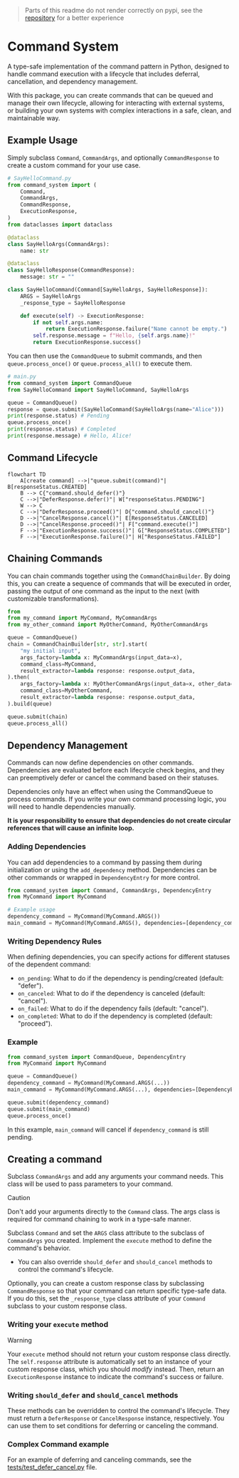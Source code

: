 > Parts of this readme do not render correctly on pypi, see the [repository](https://github.com/alec-zaiane/command-system) for a better experience

# Command System
A type-safe implementation of the command pattern in Python, designed to handle command execution with a lifecycle that includes deferral, cancellation, and dependency management.

With this package, you can create commands that can be queued and manage their own lifecycle, allowing for interacting with external systems, or building your own systems with complex interactions in a safe, clean, and maintainable way.


## Example Usage
Simply subclass `Command`, `CommandArgs`, and optionally `CommandResponse` to create a custom command for your use case.

```python
# SayHelloCommand.py
from command_system import (
    Command,
    CommandArgs,
    CommandResponse,
    ExecutionResponse,
)
from dataclasses import dataclass

@dataclass
class SayHelloArgs(CommandArgs):
    name: str

@dataclass
class SayHelloResponse(CommandResponse):
    message: str = ""

class SayHelloCommand(Command[SayHelloArgs, SayHelloResponse]):
    ARGS = SayHelloArgs
    _response_type = SayHelloResponse

    def execute(self) -> ExecutionResponse:
        if not self.args.name:
            return ExecutionResponse.failure("Name cannot be empty.")
        self.response.message = f"Hello, {self.args.name}!"
        return ExecutionResponse.success()
```

You can then use the `CommandQueue` to submit commands, and then `queue.process_once()` or `queue.process_all()` to execute them.

```python
# main.py
from command_system import CommandQueue
from SayHelloCommand import SayHelloCommand, SayHelloArgs

queue = CommandQueue()
response = queue.submit(SayHelloCommand(SayHelloArgs(name="Alice")))
print(response.status) # Pending
queue.process_once()
print(response.status) # Completed
print(response.message) # Hello, Alice!
```

## Command Lifecycle
```mermaid
flowchart TD
    A[create command] -->|"queue.submit(command)"| B[responseStatus.CREATED]
    B --> C{"command.should_defer()"}
    C -->|"DeferResponse.defer()"| W["responseStatus.PENDING"]
    W --> C
    C -->|"DeferResponse.proceed()"| D{"command.should_cancel()"}
    D -->|"CancelResponse.cancel()"| E[ResponseStatus.CANCELED]
    D -->|"CancelResponse.proceed()"| F["command.execute()"]
    F -->|"ExecutionResponse.success()"| G["ResponseStatus.COMPLETED"]
    F -->|"ExecutionResponse.failure()"| H["ResponseStatus.FAILED"]
```
## Chaining Commands
You can chain commands together using the `CommandChainBuilder`. By doing this, you can create a sequence of commands that will be executed in order, passing the output of one command as the input to the next (with customizable transformations).

```python
from 
from my_command import MyCommand, MyCommandArgs
from my_other_command import MyOtherCommand, MyOtherCommandArgs

queue = CommandQueue()
chain = CommandChainBuilder[str, str].start(
    "my initial input",
    args_factory=lambda x: MyCommandArgs(input_data=x),
    command_class=MyCommand,
    result_extractor=lambda response: response.output_data,
).then(
    args_factory=lambda x: MyOtherCommandArgs(input_data=x, other_data="another value"),
    command_class=MyOtherCommand,
    result_extractor=lambda response: response.output_data,
).build(queue)

queue.submit(chain)
queue.process_all()
```

## Dependency Management
Commands can now define dependencies on other commands. Dependencies are evaluated before each lifecycle check begins, and they can preemptively defer or cancel the command based on their statuses.

Dependencies only have an effect when using the CommandQueue to process commands. If you write your own command processing logic, you will need to handle dependencies manually.

**It is your responsibility to ensure that dependencies do not create circular references that will cause an infinite loop.**

### Adding Dependencies
You can add dependencies to a command by passing them during initialization or using the `add_dependency` method. Dependencies can be other commands or wrapped in `DependencyEntry` for more control.

```python
from command_system import Command, CommandArgs, DependencyEntry
from MyCommand import MyCommand

# Example usage
dependency_command = MyCommand(MyCommand.ARGS())
main_command = MyCommand(MyCommand.ARGS(), dependencies=[dependency_command])
```

### Writing Dependency Rules
When defining dependencies, you can specify actions for different statuses of the dependent command:
- `on_pending`: What to do if the dependency is pending/created (default: "defer").
- `on_canceled`: What to do if the dependency is canceled (default: "cancel").
- `on_failed`: What to do if the dependency fails (default: "cancel").
- `on_completed`: What to do if the dependency is completed (default: "proceed").

### Example
```python
from command_system import CommandQueue, DependencyEntry
from MyCommand import MyCommand

queue = CommandQueue()
dependency_command = MyCommand(MyCommand.ARGS(...))
main_command = MyCommand(MyCommand.ARGS(...), dependencies=[DependencyEntry(dependency_command, on_pending="cancel")])

queue.submit(dependency_command)
queue.submit(main_command)
queue.process_once()
```

In this example, `main_command` will cancel if `dependency_command` is still pending.

## Creating a command
Subclass `CommandArgs` and add any arguments your command needs. This class will be used to pass parameters to your command.

> [!CAUTION]
> Don't add your arguments directly to the `Command` class. The args class is required for command chaining to work in a type-safe manner.

Subclass `Command` and set the `ARGS` class attribute to the subclass of `CommandArgs` you created. Implement the `execute` method to define the command's behavior.
- You can also override `should_defer` and `should_cancel` methods to control the command's lifecycle.

Optionally, you can create a custom response class by subclassing `CommandResponse` so that your command can return specific type-safe data. If you do this, set the `_response_type` class attribute of your `Command` subclass to your custom response class.

### Writing your `execute` method
> [!WARNING]  
> Your `execute` method should not return your custom response class directly. 
> The `self.response` attribute is automatically set to an instance of your custom response class, which you should *modify* instead. Then, return an `ExecutionResponse` instance to indicate the command's success or failure. 

### Writing `should_defer` and `should_cancel` methods
These methods can be overridden to control the command's lifecycle. They must return a `DeferResponse` or `CancelResponse` instance, respectively. You can use them to set conditions for deferring or canceling the command.

### Complex Command example
For an example of deferring and canceling commands, see the [tests/test_defer_cancel.py](tests/test_defer_cancel.py) file.